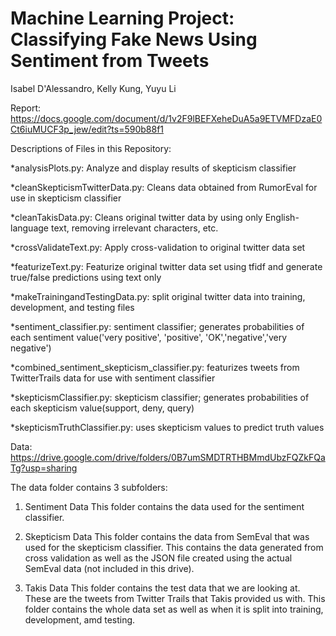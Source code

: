# Machine Learning Project: Classifying Fake News Using Sentiment from Tweets

Isabel D'Alessandro, Kelly Kung, Yuyu Li

Report: 
https://docs.google.com/document/d/1v2F9lBEFXeheDuA5a9ETVMFDzaE0Ct6iuMUCF3p_jew/edit?ts=590b88f1 

Descriptions of Files in this Repository: 

*analysisPlots.py: Analyze and display results of skepticism classifier 

*cleanSkepticismTwitterData.py: Cleans data obtained from RumorEval for use in skepticism classifier

*cleanTakisData.py: Cleans original twitter data by using only English-language text, removing irrelevant characters, etc. 

*crossValidateText.py: Apply cross-validation to original twitter data set 

*featurizeText.py: Featurize original twitter data set using tfidf and generate true/false predictions using text only 

*makeTrainingandTestingData.py: split original twitter data into training, development, and testing files 

*sentiment_classifier.py: sentiment classifier; generates probabilities of each sentiment value('very positive', 'positive', 'OK','negative','very negative')

*combined_sentiment_skepticism_classifier.py: featurizes tweets from TwitterTrails data for use with sentiment classifier 

*skepticismClassifier.py: skepticism classifier; generates probabilities of each skepticism value(support, deny, query)

*skepticismTruthClassifier.py: uses skepticism values to predict truth values 


Data: 
https://drive.google.com/drive/folders/0B7umSMDTRTHBMmdUbzFQZkFQaTg?usp=sharing

The data folder contains 3 subfolders: 
1) Sentiment Data
This folder contains the data used for the sentiment classifier.

2) Skepticism Data
This folder contains the data from SemEval that was used for the skepticism classifier. This contains the data generated from cross validation as well as the JSON file created using the actual SemEval data (not included in this drive).

3) Takis Data
This folder contains the test data that we are looking at. These are the tweets from Twitter Trails that Takis provided us with. This folder contains the whole data set as well as when it is split into training, development, amd testing. 
